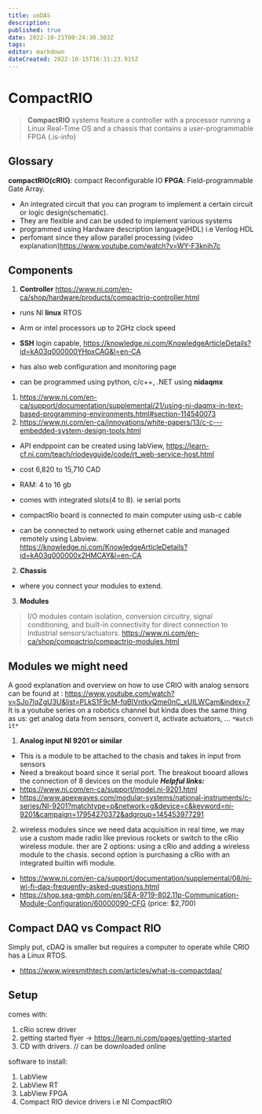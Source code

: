 ```yaml
---
title: uoDAS
description: 
published: true
date: 2022-10-21T00:24:30.303Z
tags: 
editor: markdown
dateCreated: 2022-10-15T16:31:23.915Z
---
```


# CompactRIO
>  **CompactRIO** systems feature a controller with a processor running a Linux Real-Time OS and a chassis that contains a user-programmable FPGA
{.is-info}

## Glossary
**compactRIO(cRIO)**: compact Reconfigurable IO 
**FPGA**: Field-programmable Gate Array. 
- An integrated circuit that you can program to implement a certain circuit or logic design(schematic).
- They are flexible and can be usded to implement various systems
- programmed using Hardware description language(HDL) i.e Verilog HDL
- perfomant since they allow parallel processing
(video explanation)https://www.youtube.com/watch?v=WY-F3knih7c

## Components
1. **Controller**
https://www.ni.com/en-ca/shop/hardware/products/compactrio-controller.html
- runs NI **linux** RTOS
- Arm or intel processors up to 2GHz clock speed

- **SSH** login capable, https://knowledge.ni.com/KnowledgeArticleDetails?id=kA03q000000YHpxCAG&l=en-CA
- has also web configuration and monitoring page

- can be programmed using python, c/c++, .NET using **nidaqmx**
1. https://www.ni.com/en-ca/support/documentation/supplemental/21/using-ni-daqmx-in-text-based-programming-environments.html#section-114540073
1. https://www.ni.com/en-ca/innovations/white-papers/13/c-c---embedded-system-design-tools.html

- API endppoint can be created using labView, https://learn-cf.ni.com/teach/riodevguide/code/rt_web-service-host.html

- cost 6,820 to 15,710 CAD

- RAM: 4 to 16 gb
- comes with integrated slots(4 to 8). ie serial ports
- compactRio board is connected to main computer using usb-c cable
- can be connected to network using ethernet cable and managed remotely using Labview. https://knowledge.ni.com/KnowledgeArticleDetails?id=kA03q000000x2HMCAY&l=en-CA


2. **Chassis**
- where you connect your modules to extend.

3. **Modules**
> I/O modules contain isolation, conversion circuitry, signal conditioning, and built-in connectivity for direct connection to industrial sensors/actuators. 
https://www.ni.com/en-ca/shop/compactrio/compactrio-modules.html

## Modules we might need
A good explanation and overview on how to use CRIO with analog sensors can be found at : https://www.youtube.com/watch?v=SJo7lqZgU3U&list=PLkS1F9cM-fqBIVntkvQme0nC_xUILWCam&index=7
It is a youtube series on a robotics channel but kinda does the same thing as us: get analog data from sensors, convert it, activate actuators, ...
`*Watch it*`
1. **Analog input NI 9201 or similar**
- This is a module to be attached to the chasis and takes in input from sensors
- Need a breakout board since it serial port. The breakout booard allows the connection of 8 devices on the module
***Helpful links:*** 
- https://www.ni.com/en-ca/support/model.ni-9201.html
- https://www.apexwaves.com/modular-systems/national-instruments/c-series/NI-9201?matchtype=p&network=g&device=c&keyword=ni-9201&campaign=17954270372&adgroup=145453977291
2. wireless modules
since we need data acquisition in real time, we may use a custom made radio like previous rockets or switch to the cRio wireless module.
ther are 2 options: using a cRio and adding a wireless module to the chasis. second option is purchasing a cRio with an integrated builtin wifi module.
- https://www.ni.com/en-ca/support/documentation/supplemental/08/ni-wi-fi-daq-frequently-asked-questions.html
- https://shop.sea-gmbh.com/en/SEA-9719-802.11p-Communication-Module-Configuration/60000090-CFG (price: $2,700)

## Compact DAQ vs Compact RIO
Simply put, cDAQ is smaller but requires a computer to operate while CRIO has  a Linux RTOS.
- https://www.wiresmithtech.com/articles/what-is-compactdaq/


## Setup
comes with:
1. cRio screw driver
2. getting started flyer
	-> https://learn.ni.com/pages/getting-started
3. CD with drivers. // can be downloaded online

software to install:
1. LabView
2. LabView RT
3. LabView FPGA
4. Compact RIO device drivers i.e NI CompactRIO


